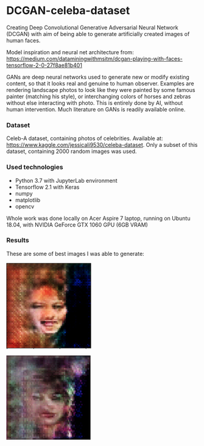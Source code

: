 # DCGAN-celeba-dataset

Creating Deep Convolutional Generative Adversarial Neural Network (DCGAN) with aim of being able to generate artificially created images of human faces.

Model inspiration and neural net architecture from: https://medium.com/dataminingwithmsitm/dcgan-playing-with-faces-tensorflow-2-0-27f8ae81b401

GANs are deep neural networks used to generate new or modify existing content, so that it looks real and genuine to human observer. Examples are rendering landscape photos to look like they were painted by some famous painter (matching his style), or interchanging colors of horses and zebras without else interacting with photo. This is entirely done by AI, without human intervention. Much literature on GANs is readily available online.

### Dataset

Celeb-A dataset, containing photos of celebrities. Available at: https://www.kaggle.com/jessicali9530/celeba-dataset. Only a subset of this dataset, containing 2000 random images was used.

### Used technologies

- Python 3.7 with JupyterLab environment
- Tensorflow 2.1 with Keras
- numpy
- matplotlib
- opencv

Whole work was done locally on Acer Aspire 7 laptop, running on Ubuntu 18.04, with NVIDIA GeForce GTX 1060 GPU (6GB VRAM)

### Results

These are some of best images I was able to generate: 

![Screenshot](GAN1.png)

![Screenshot](GAN2.png)

